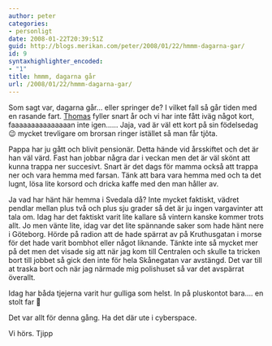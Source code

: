 ```yaml
---
author: peter
categories:
- personligt
date: 2008-01-22T20:39:51Z
guid: http://blogs.merikan.com/peter/2008/01/22/hmmm-dagarna-gar/
id: 9
syntaxhighlighter_encoded:
- "1"
title: hmmm, dagarna går
url: /2008/01/22/hmmm-dagarna-gar/
---
```


Som sagt var, dagarna går&#8230; eller springer de? I vilket fall så går tiden med en rasande fart. [Thomas](http://merikan.net/) fyller snart år och vi har inte fått iväg något kort, faaaaaaaaaaaaaaan inte igen&#8230;&#8230; Jaja, vad är väl ett kort på sin födelsedag 😉 mycket trevligare om brorsan ringer istället så man får tjôta.

Pappa har ju gått och blivit pensionär. Detta hände vid årsskiftet och det är han väl värd. Fast han jobbar några dar i veckan men det är väl skönt att kunna trappa ner succesivt. Snart är det dags för mamma också att trappa ner och vara hemma med farsan. Tänk att bara vara hemma med och ta det lugnt, lösa lite korsord och dricka kaffe med den man håller av.

Ja vad har hänt här hemma i Svedala då? Inte mycket faktiskt, vädret pendlar mellan plus två och plus sju grader så det är ju ingen vargavinter att tala om. Idag har det faktiskt varit lite kallare så vintern kanske kommer trots allt. Jo men vänte lite, idag var det lite spännande saker som hade hänt nere i Göteborg. Hörde på radion att de hade spärrat av på Kruthusgatan i morse för det hade varit bombhot eller något liknande. Tänkte inte så mycket mer på det men det visade sig att när jag kom till Centralen och skulle ta tricken bort till jobbet så gick den inte för hela Skånegatan var avstängd. Det var till at traska bort och när jag närmade mig polishuset så var det avspärrat överallt.

Idag har båda tjejerna varit hur gulliga som helst. In på pluskontot bara&#8230;. en stolt far 🙂

Det var allt för denna gång. Ha det där ute i cyberspace.

Vi hörs. Tjipp
